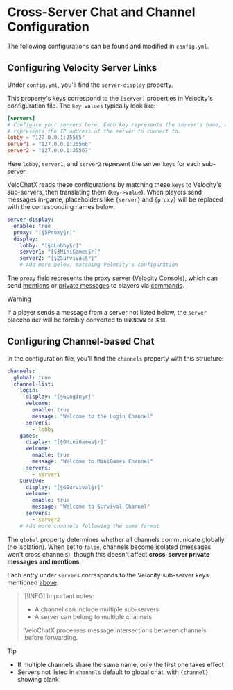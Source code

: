 # Cross-Server Chat and Channel Configuration
The following configurations can be found and modified in `config.yml`.

## Configuring Velocity Server Links
Under `config.yml`, you'll find the `server-display` property.

This property's keys correspond to the `[server]` properties in Velocity's configuration file.
The `key values` typically look like:
```toml
[servers]
# Configure your servers here. Each key represents the server's name, and the value
# represents the IP address of the server to connect to.
lobby = "127.0.0.1:25565"
server1 = "127.0.0.1:25566"
server2 = "127.0.0.1:25567"
```
Here `lobby`, `server1`, and `server2` represent the server `keys` for each sub-server.

VeloChatX reads these configurations by matching these `keys` to Velocity's sub-servers,
then translating them (`key->value`). When players send messages in-game,
placeholders like `{server}` and `{proxy}` will be replaced with the corresponding names below:

```yaml
server-display:
  enable: true
  proxy: "[§5Proxy§r]"
  display:
    lobby: "[§dLobby§r]"
    server1: "[§3MiniGames§r]"
    server2: "[§2Survival§r]"
    # Add more below, matching Velocity's configuration
```
The `proxy` field represents the proxy server (Velocity Console), which can send
[mentions](/en/reference/cmdsAndPerms#mention-command) or [private messages](/en/reference/cmdsAndPerms#message-command)
to players via [commands](/en/reference/cmdsAndPerms).

> [!WARNING]
> If a player sends a message from a server not listed below, the `server` placeholder
> will be forcibly converted to `UNKNOWN` or `未知`.

## Configuring Channel-based Chat
In the configuration file, you'll find the `channels` property with this structure:

```yaml
channels:
  global: true
  channel-list:
    login:
      display: "[§6Login§r]"
      welcome:
        enable: true
        message: "Welcome to the Login Channel"
      servers:
        - lobby
    games:
      display: "[§6MiniGames§r]"
      welcome:
        enable: true
        message: "Welcome to MiniGames Channel"
      servers:
        - server1
    survive:
      display: "[§6Survival§r]"
      welcome:
        enable: true
        message: "Welcome to Survival Channel"
      servers:
        - server2
    # Add more channels following the same format
```
The `global` property determines whether all channels communicate globally (no isolation).
When set to `false`, channels become isolated (messages won't cross channels),
though this doesn't affect **cross-server private messages and mentions**.

Each entry under `servers` corresponds to the Velocity sub-server keys mentioned [above](#configuring-velocity-server-links).

> [!INFO]
> Important notes:
> - A channel can include multiple sub-servers
> - A server can belong to multiple channels
>
> VeloChatX processes message intersections between channels before forwarding.

> [!TIP]
> - If multiple channels share the same name, only the first one takes effect
> - Servers not listed in `channels` default to global chat, with `{channel}` showing blank